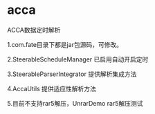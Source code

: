 # acca
ACCA数据定时解析

1.com.fate目录下都是jar包源码，可修改。

2.SteerableScheduleManager 已启用自动开启定时

3.SteerableParserIntegrator 提供解析集成方法

4.AccaUtils 提供适应性解析方法

5.目前不支持rar5解压，UnrarDemo rar5解压测试
